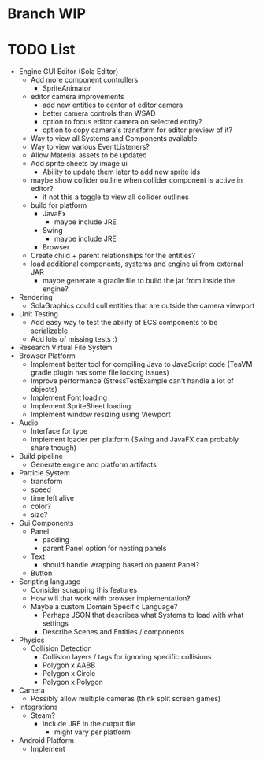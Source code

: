 # Branch WIP

# TODO List
* Engine GUI Editor (Sola Editor)
  * Add more component controllers
    * SpriteAnimator
  * editor camera improvements
    * add new entities to center of editor camera
    * better camera controls than WSAD
    * option to focus editor camera on selected entity?
    * option to copy camera's transform for editor preview of it?
  * Way to view all Systems and Components available
  * Way to view various EventListeners?
  * Allow Material assets to be updated
  * Add sprite sheets by image ui
    * Ability to update them later to add new sprite ids
  * maybe show collider outline when collider component is active in editor?
    * if not this a toggle to view all collider outlines
  * build for platform
    * JavaFx
      * maybe include JRE
    * Swing
      * maybe include JRE
    * Browser
  * Create child + parent relationships for the entities?
  * load additional components, systems and engine ui from external JAR
    * maybe generate a gradle file to build the jar from inside the engine?
* Rendering
  * SolaGraphics could cull entities that are outside the camera viewport
* Unit Testing
  * Add easy way to test the ability of ECS components to be serializable
  * Add lots of missing tests :)
* Research Virtual File System
* Browser Platform
  * Implement better tool for compiling Java to JavaScript code (TeaVM gradle plugin has some file locking issues)
  * Improve performance (StressTestExample can't handle a lot of objects)
  * Implement Font loading
  * Implement SpriteSheet loading
  * Implement window resizing using Viewport
* Audio
  * Interface for type
  * Implement loader per platform (Swing and JavaFX can probably share though)
* Build pipeline
  * Generate engine and platform artifacts
* Particle System
  * transform
  * speed
  * time left alive
  * color?
  * size?
* Gui Components
  * Panel
    * padding
    * parent Panel option for nesting panels
  * Text
    * should handle wrapping based on parent Panel?
  * Button
* Scripting language
  * Consider scrapping this features
  * How will that work with browser implementation?
  * Maybe a custom Domain Specific Language?
    * Perhaps JSON that describes what Systems to load with what settings
    * Describe Scenes and Entities / components
* Physics
  * Collision Detection
    * Collision layers / tags for ignoring specific collisions
    * Polygon x AABB
    * Polygon x Circle
    * Polygon x Polygon
* Camera
  * Possibly allow multiple cameras (think split screen games)
* Integrations
  * Steam?
    * include JRE in the output file
      * might vary per platform
* Android Platform
  * Implement
